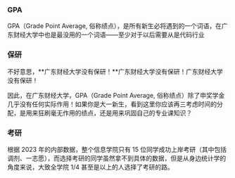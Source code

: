 ### GPA

GPA（Grade Point Average, 俗称绩点），是所有新生必将遇到的一个词语，在广东财经大学中也是最没用的一个词语——至少对于以后需要从是代码行业



### 保研

不好意思，**广东财经大学没有保研！**广东财经大学没有保研！广东财经大学没有保研！

因此，在广东财经大学，GPA（Grade Point Average, 俗称绩点）除了申奖学金几乎没有任何实际作用！如果你是大一新生，看到这里你应该再三考虑时间的分配，是用来狂刷毫无作用的绩点，还是用来巩固自己的专业课知识？

### 考研

根据 2023 年的内部数据，整个信息学院只有 15 位同学成功上岸考研（其中包括调剂、一志愿），而选择考研的同学虽然拿不到具体的数据，但是从身边统计学的角度来说，大致全学院 1/4 甚至是以上的人选择了考研的路。



